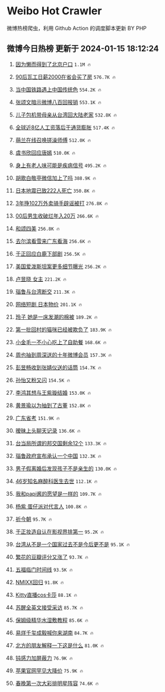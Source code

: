 # Weibo Hot Crawler 



微博热榜爬虫，利用 Github Action 的调度脚本更新 BY PHP 


## 微博今日热榜 更新于 2024-01-15 18:12:24 
1. [因为懒而得到了北京户口](https://s.weibo.com/weibo?q=%E5%9B%A0%E4%B8%BA%E6%87%92%E8%80%8C%E5%BE%97%E5%88%B0%E4%BA%86%E5%8C%97%E4%BA%AC%E6%88%B7%E5%8F%A3&t=31&band_rank=1&Refer=top) `1.1M 🔥` 

1. [90后瓦工日薪2000在省会买了房](https://s.weibo.com/weibo?q=%2390%E5%90%8E%E7%93%A6%E5%B7%A5%E6%97%A5%E8%96%AA2000%E5%9C%A8%E7%9C%81%E4%BC%9A%E4%B9%B0%E4%BA%86%E6%88%BF%23&t=31&band_rank=2&Refer=top) `576.7K 🔥` 

1. [当中国铁路遇上中国传统色](https://s.weibo.com/weibo?q=%23%E5%BD%93%E4%B8%AD%E5%9B%BD%E9%93%81%E8%B7%AF%E9%81%87%E4%B8%8A%E4%B8%AD%E5%9B%BD%E4%BC%A0%E7%BB%9F%E8%89%B2%23&t=31&band_rank=3&Refer=top) `554.2K 🔥` 

1. [张颂文暗示微博八百回报销](https://s.weibo.com/weibo?q=%E5%BC%A0%E9%A2%82%E6%96%87%E6%9A%97%E7%A4%BA%E5%BE%AE%E5%8D%9A%E5%85%AB%E7%99%BE%E5%9B%9E%E6%8A%A5%E9%94%80&t=31&band_rank=4&Refer=top) `553.1K 🔥` 

1. [儿子包机带母亲从台湾回大陆老家](https://s.weibo.com/weibo?q=%23%E5%84%BF%E5%AD%90%E5%8C%85%E6%9C%BA%E5%B8%A6%E6%AF%8D%E4%BA%B2%E4%BB%8E%E5%8F%B0%E6%B9%BE%E5%9B%9E%E5%A4%A7%E9%99%86%E8%80%81%E5%AE%B6%23&t=31&band_rank=5&Refer=top) `532.8K 🔥` 

1. [全球近8亿人工资落后于通货膨胀](https://s.weibo.com/weibo?q=%23%E5%85%A8%E7%90%83%E8%BF%918%E4%BA%BF%E4%BA%BA%E5%B7%A5%E8%B5%84%E8%90%BD%E5%90%8E%E4%BA%8E%E9%80%9A%E8%B4%A7%E8%86%A8%E8%83%80%23&t=31&band_rank=6&Refer=top) `517.4K 🔥` 

1. [萌兰在线召唤搓澡师傅](https://s.weibo.com/weibo?q=%23%E8%90%8C%E5%85%B0%E5%9C%A8%E7%BA%BF%E5%8F%AC%E5%94%A4%E6%90%93%E6%BE%A1%E5%B8%88%E5%82%85%23&t=31&band_rank=7&Refer=top) `512.0K 🔥` 

1. [虞书欣回应唐嫣](https://s.weibo.com/weibo?q=%23%E8%99%9E%E4%B9%A6%E6%AC%A3%E5%9B%9E%E5%BA%94%E5%94%90%E5%AB%A3%23&t=31&band_rank=8&Refer=top) `510.0K 🔥` 

1. [身上有老人味可能是疾病信号](https://s.weibo.com/weibo?q=%23%E8%BA%AB%E4%B8%8A%E6%9C%89%E8%80%81%E4%BA%BA%E5%91%B3%E5%8F%AF%E8%83%BD%E6%98%AF%E7%96%BE%E7%97%85%E4%BF%A1%E5%8F%B7%23&t=31&band_rank=9&Refer=top) `495.2K 🔥` 

1. [胡歌白敬亭微信加上了吗](https://s.weibo.com/weibo?q=%23%E8%83%A1%E6%AD%8C%E7%99%BD%E6%95%AC%E4%BA%AD%E5%BE%AE%E4%BF%A1%E5%8A%A0%E4%B8%8A%E4%BA%86%E5%90%97%23&t=31&band_rank=10&Refer=top) `388.9K 🔥` 

1. [日本地震已致222人死亡](https://s.weibo.com/weibo?q=%23%E6%97%A5%E6%9C%AC%E5%9C%B0%E9%9C%87%E5%B7%B2%E8%87%B4222%E4%BA%BA%E6%AD%BB%E4%BA%A1%23&t=31&band_rank=11&Refer=top) `350.8K 🔥` 

1. [3年挣102万外卖骑手辟谣被打](https://s.weibo.com/weibo?q=%233%E5%B9%B4%E6%8C%A3102%E4%B8%87%E5%A4%96%E5%8D%96%E9%AA%91%E6%89%8B%E8%BE%9F%E8%B0%A3%E8%A2%AB%E6%89%93%23&t=31&band_rank=12&Refer=top) `276.8K 🔥` 

1. [00后男生收破烂年入20万](https://s.weibo.com/weibo?q=%2300%E5%90%8E%E7%94%B7%E7%94%9F%E6%94%B6%E7%A0%B4%E7%83%82%E5%B9%B4%E5%85%A520%E4%B8%87%23&t=31&band_rank=13&Refer=top) `266.6K 🔥` 

1. [和颂四美](https://s.weibo.com/weibo?q=%E5%92%8C%E9%A2%82%E5%9B%9B%E7%BE%8E&t=31&band_rank=14&Refer=top) `256.8K 🔥` 

1. [去尔滨看雪来广东看海](https://s.weibo.com/weibo?q=%23%E5%8E%BB%E5%B0%94%E6%BB%A8%E7%9C%8B%E9%9B%AA%E6%9D%A5%E5%B9%BF%E4%B8%9C%E7%9C%8B%E6%B5%B7%23&t=31&band_rank=15&Refer=top) `256.6K 🔥` 

1. [于正回应白鹿下部剧](https://s.weibo.com/weibo?q=%23%E4%BA%8E%E6%AD%A3%E5%9B%9E%E5%BA%94%E7%99%BD%E9%B9%BF%E4%B8%8B%E9%83%A8%E5%89%A7%23&t=31&band_rank=16&Refer=top) `256.5K 🔥` 

1. [美国爱泼斯坦案更多细节曝光](https://s.weibo.com/weibo?q=%23%E7%BE%8E%E5%9B%BD%E7%88%B1%E6%B3%BC%E6%96%AF%E5%9D%A6%E6%A1%88%E6%9B%B4%E5%A4%9A%E7%BB%86%E8%8A%82%E6%9B%9D%E5%85%89%23&t=31&band_rank=17&Refer=top) `256.2K 🔥` 

1. [卢昱晓 女主](https://s.weibo.com/weibo?q=%E5%8D%A2%E6%98%B1%E6%99%93%20%E5%A5%B3%E4%B8%BB&t=31&band_rank=18&Refer=top) `221.2K 🔥` 

1. [瑙鲁与台湾断交](https://s.weibo.com/weibo?q=%23%E7%91%99%E9%B2%81%E4%B8%8E%E5%8F%B0%E6%B9%BE%E6%96%AD%E4%BA%A4%23&t=31&band_rank=19&Refer=top) `211.3K 🔥` 

1. [网络短剧 日本物价](https://s.weibo.com/weibo?q=%E7%BD%91%E7%BB%9C%E7%9F%AD%E5%89%A7%20%E6%97%A5%E6%9C%AC%E7%89%A9%E4%BB%B7&t=31&band_rank=20&Refer=top) `201.1K 🔥` 

1. [玲子 她是一床发潮的棉被](https://s.weibo.com/weibo?q=%E7%8E%B2%E5%AD%90%20%E5%A5%B9%E6%98%AF%E4%B8%80%E5%BA%8A%E5%8F%91%E6%BD%AE%E7%9A%84%E6%A3%89%E8%A2%AB&t=31&band_rank=21&Refer=top) `189.2K 🔥` 

1. [第一批回村的猫咪已经被欺负了](https://s.weibo.com/weibo?q=%23%E7%AC%AC%E4%B8%80%E6%89%B9%E5%9B%9E%E6%9D%91%E7%9A%84%E7%8C%AB%E5%92%AA%E5%B7%B2%E7%BB%8F%E8%A2%AB%E6%AC%BA%E8%B4%9F%E4%BA%86%23&t=31&band_rank=22&Refer=top) `183.9K 🔥` 

1. [小金毛一不小心吃上了自助餐](https://s.weibo.com/weibo?q=%23%E5%B0%8F%E9%87%91%E6%AF%9B%E4%B8%80%E4%B8%8D%E5%B0%8F%E5%BF%83%E5%90%83%E4%B8%8A%E4%BA%86%E8%87%AA%E5%8A%A9%E9%A4%90%23&t=31&band_rank=23&Refer=top) `168.6K 🔥` 

1. [周也抽到周深送的十年微博会员](https://s.weibo.com/weibo?q=%23%E5%91%A8%E4%B9%9F%E6%8A%BD%E5%88%B0%E5%91%A8%E6%B7%B1%E9%80%81%E7%9A%84%E5%8D%81%E5%B9%B4%E5%BE%AE%E5%8D%9A%E4%BC%9A%E5%91%98%23&t=31&band_rank=24&Refer=top) `157.3K 🔥` 

1. [彭昱畅收到张婧仪送的话筒](https://s.weibo.com/weibo?q=%23%E5%BD%AD%E6%98%B1%E7%95%85%E6%94%B6%E5%88%B0%E5%BC%A0%E5%A9%A7%E4%BB%AA%E9%80%81%E7%9A%84%E8%AF%9D%E7%AD%92%23&t=31&band_rank=25&Refer=top) `154.7K 🔥` 

1. [孙怡又粉又闪](https://s.weibo.com/weibo?q=%E5%AD%99%E6%80%A1%E5%8F%88%E7%B2%89%E5%8F%88%E9%97%AA&t=31&band_rank=26&Refer=top) `154.5K 🔥` 

1. [李鸿其想与王紫璇结婚](https://s.weibo.com/weibo?q=%23%E6%9D%8E%E9%B8%BF%E5%85%B6%E6%83%B3%E4%B8%8E%E7%8E%8B%E7%B4%AB%E7%92%87%E7%BB%93%E5%A9%9A%23&t=31&band_rank=27&Refer=top) `153.0K 🔥` 

1. [黄景瑜以为抽到了古董](https://s.weibo.com/weibo?q=%23%E9%BB%84%E6%99%AF%E7%91%9C%E4%BB%A5%E4%B8%BA%E6%8A%BD%E5%88%B0%E4%BA%86%E5%8F%A4%E8%91%A3%23&t=31&band_rank=28&Refer=top) `152.8K 🔥` 

1. [广东省考](https://s.weibo.com/weibo?q=%E5%B9%BF%E4%B8%9C%E7%9C%81%E8%80%83&t=31&band_rank=29&Refer=top) `151.9K 🔥` 

1. [暧昧上头聊天记录](https://s.weibo.com/weibo?q=%E6%9A%A7%E6%98%A7%E4%B8%8A%E5%A4%B4%E8%81%8A%E5%A4%A9%E8%AE%B0%E5%BD%95&t=31&band_rank=30&Refer=top) `136.6K 🔥` 

1. [台当局所谓的邦交国剩余12个](https://s.weibo.com/weibo?q=%23%E5%8F%B0%E5%BD%93%E5%B1%80%E6%89%80%E8%B0%93%E7%9A%84%E9%82%A6%E4%BA%A4%E5%9B%BD%E5%89%A9%E4%BD%9912%E4%B8%AA%23&t=31&band_rank=31&Refer=top) `133.3K 🔥` 

1. [瑙鲁政府宣布承认一个中国](https://s.weibo.com/weibo?q=%23%E7%91%99%E9%B2%81%E6%94%BF%E5%BA%9C%E5%AE%A3%E5%B8%83%E6%89%BF%E8%AE%A4%E4%B8%80%E4%B8%AA%E4%B8%AD%E5%9B%BD%23&t=31&band_rank=32&Refer=top) `132.3K 🔥` 

1. [男子假离婚后发现孩子不是亲生的](https://s.weibo.com/weibo?q=%23%E7%94%B7%E5%AD%90%E5%81%87%E7%A6%BB%E5%A9%9A%E5%90%8E%E5%8F%91%E7%8E%B0%E5%AD%A9%E5%AD%90%E4%B8%8D%E6%98%AF%E4%BA%B2%E7%94%9F%E7%9A%84%23&t=31&band_rank=33&Refer=top) `130.0K 🔥` 

1. [46岁知名麻醉科医生去世](https://s.weibo.com/weibo?q=%2346%E5%B2%81%E7%9F%A5%E5%90%8D%E9%BA%BB%E9%86%89%E7%A7%91%E5%8C%BB%E7%94%9F%E5%8E%BB%E4%B8%96%23&t=31&band_rank=34&Refer=top) `112.1K 🔥` 

1. [我和papi酱的愿望是一样的](https://s.weibo.com/weibo?q=%E6%88%91%E5%92%8Cpapi%E9%85%B1%E7%9A%84%E6%84%BF%E6%9C%9B%E6%98%AF%E4%B8%80%E6%A0%B7%E7%9A%84&t=31&band_rank=35&Refer=top) `109.7K 🔥` 

1. [杨紫 蛋仔派对代言人](https://s.weibo.com/weibo?q=%E6%9D%A8%E7%B4%AB%20%E8%9B%8B%E4%BB%94%E6%B4%BE%E5%AF%B9%E4%BB%A3%E8%A8%80%E4%BA%BA&t=31&band_rank=36&Refer=top) `100.8K 🔥` 

1. [祈今朝](https://s.weibo.com/weibo?q=%E7%A5%88%E4%BB%8A%E6%9C%9D&t=31&band_rank=37&Refer=top) `95.7K 🔥` 

1. [于正妆造自认在影视界排第一](https://s.weibo.com/weibo?q=%23%E4%BA%8E%E6%AD%A3%E5%A6%86%E9%80%A0%E8%87%AA%E8%AE%A4%E5%9C%A8%E5%BD%B1%E8%A7%86%E7%95%8C%E6%8E%92%E7%AC%AC%E4%B8%80%23&t=31&band_rank=38&Refer=top) `95.2K 🔥` 

1. [台湾从不是一个国家过去不是今后更不是](https://s.weibo.com/weibo?q=%23%E5%8F%B0%E6%B9%BE%E4%BB%8E%E4%B8%8D%E6%98%AF%E4%B8%80%E4%B8%AA%E5%9B%BD%E5%AE%B6%E8%BF%87%E5%8E%BB%E4%B8%8D%E6%98%AF%E4%BB%8A%E5%90%8E%E6%9B%B4%E4%B8%8D%E6%98%AF%23&t=31&band_rank=39&Refer=top) `95.1K 🔥` 

1. [繁花的豆瓣评分又涨了](https://s.weibo.com/weibo?q=%23%E7%B9%81%E8%8A%B1%E7%9A%84%E8%B1%86%E7%93%A3%E8%AF%84%E5%88%86%E5%8F%88%E6%B6%A8%E4%BA%86%23&t=31&band_rank=40&Refer=top) `93.7K 🔥` 

1. [五福临门时间线](https://s.weibo.com/weibo?q=%E4%BA%94%E7%A6%8F%E4%B8%B4%E9%97%A8%E6%97%B6%E9%97%B4%E7%BA%BF&t=31&band_rank=41&Refer=top) `93.5K 🔥` 

1. [NMIXX回归](https://s.weibo.com/weibo?q=NMIXX%E5%9B%9E%E5%BD%92&t=31&band_rank=42&Refer=top) `91.8K 🔥` 

1. [Kitty直播cos卡莎](https://s.weibo.com/weibo?q=%23Kitty%E7%9B%B4%E6%92%ADcos%E5%8D%A1%E8%8E%8E%23&t=31&band_rank=43&Refer=top) `88.1K 🔥` 

1. [苏醒全英文接受采访](https://s.weibo.com/weibo?q=%23%E8%8B%8F%E9%86%92%E5%85%A8%E8%8B%B1%E6%96%87%E6%8E%A5%E5%8F%97%E9%87%87%E8%AE%BF%23&t=31&band_rank=44&Refer=top) `85.7K 🔥` 

1. [保姆级精华水湿敷教程](https://s.weibo.com/weibo?q=%E4%BF%9D%E5%A7%86%E7%BA%A7%E7%B2%BE%E5%8D%8E%E6%B0%B4%E6%B9%BF%E6%95%B7%E6%95%99%E7%A8%8B&t=31&band_rank=45&Refer=top) `85.6K 🔥` 

1. [易烊千玺成毅喊你来湖南](https://s.weibo.com/weibo?q=%E6%98%93%E7%83%8A%E5%8D%83%E7%8E%BA%E6%88%90%E6%AF%85%E5%96%8A%E4%BD%A0%E6%9D%A5%E6%B9%96%E5%8D%97&t=31&band_rank=46&Refer=top) `84.7K 🔥` 

1. [北方的朋友解释一下这是什么](https://s.weibo.com/weibo?q=%E5%8C%97%E6%96%B9%E7%9A%84%E6%9C%8B%E5%8F%8B%E8%A7%A3%E9%87%8A%E4%B8%80%E4%B8%8B%E8%BF%99%E6%98%AF%E4%BB%80%E4%B9%88&t=31&band_rank=47&Refer=top) `81.0K 🔥` 

1. [钝感力加屏蔽力](https://s.weibo.com/weibo?q=%E9%92%9D%E6%84%9F%E5%8A%9B%E5%8A%A0%E5%B1%8F%E8%94%BD%E5%8A%9B&t=31&band_rank=48&Refer=top) `76.9K 🔥` 

1. [苹果官网罕见大降价](https://s.weibo.com/weibo?q=%23%E8%8B%B9%E6%9E%9C%E5%AE%98%E7%BD%91%E7%BD%95%E8%A7%81%E5%A4%A7%E9%99%8D%E4%BB%B7%23&t=31&band_rank=49&Refer=top) `75.9K 🔥` 

1. [春晚第一次大彩排明星阵容](https://s.weibo.com/weibo?q=%23%E6%98%A5%E6%99%9A%E7%AC%AC%E4%B8%80%E6%AC%A1%E5%A4%A7%E5%BD%A9%E6%8E%92%E6%98%8E%E6%98%9F%E9%98%B5%E5%AE%B9%23&t=31&band_rank=50&Refer=top) `74.6K 🔥` 

